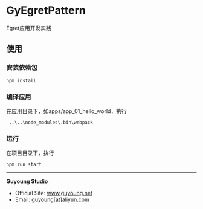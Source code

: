 GyEgretPattern
==============
Egret应用开发实践

## 使用

### 安装依赖包 

    npm install

### 编译应用

在应用目录下，如apps/app_01_hello_world，执行

     ..\..\node_modules\.bin\webpack

### 运行

在项目目录下，执行

    npm run start




------------------------------------------------

**Guyoung Studio**
 + Official Site: <a href="http://www.guyoung.net/" target="_blank">www.guyoung.net</a>
 + Email:         <a href="&#109;&#97;&#105;&#108;&#116;&#111;&#58;%67%75%79%6f%75%6e%67@%61%6c%69%79%75%6e.%63%6f%6d" target="_blank">guyoung[at]aliyun.com</a>

